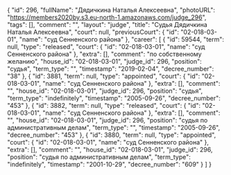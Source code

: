 {
    "id": 296,
    "fullName": "Дядичкина Наталья Алексеевна",
    "photoURL": "https://members2020by.s3.eu-north-1.amazonaws.com/judge_296",
    "tags": [],
    "comment": "",
    "layout": "judge",
    "title": "Судья Дядичкина Наталья Алексеевна",
    "court": null,
    "previousCourt": {
        "id": "02-018-03-01",
        "name": "суд Сенненского района"
    },
    "career": [
        {
            "id": 59544,
            "term": null,
            "type": "released",
            "court": {
                "id": "02-018-03-01",
                "name": "суд Сенненского района"
            },
            "extra": [],
            "comment": "по собственному желанию",
            "house_id": "02-018-03-01",
            "judge_id": 296,
            "position": "судья",
            "term_type": "",
            "timestamp": "2019-02-04",
            "decree_number": "38"
        },
        {
            "id": 3881,
            "term": null,
            "type": "appointed",
            "court": {
                "id": "02-018-03-01",
                "name": "суд Сенненского района"
            },
            "extra": [],
            "comment": "",
            "house_id": "02-018-03-01",
            "judge_id": 296,
            "position": "судья",
            "term_type": "indefinitely",
            "timestamp": "2005-09-26",
            "decree_number": "453"
        },
        {
            "id": 3882,
            "term": null,
            "type": "released",
            "court": {
                "id": "02-018-03-01",
                "name": "суд Сенненского района"
            },
            "extra": [],
            "comment": "",
            "house_id": "02-018-03-01",
            "judge_id": 296,
            "position": "судья по административным делам",
            "term_type": "",
            "timestamp": "2005-09-26",
            "decree_number": "453"
        },
        {
            "id": 3880,
            "term": null,
            "type": "appointed",
            "court": {
                "id": "02-018-03-01",
                "name": "суд Сенненского района"
            },
            "extra": [],
            "comment": "",
            "house_id": "02-018-03-01",
            "judge_id": 296,
            "position": "судья по административным делам",
            "term_type": "indefinitely",
            "timestamp": "2001-10-29",
            "decree_number": "609"
        }
    ]
}